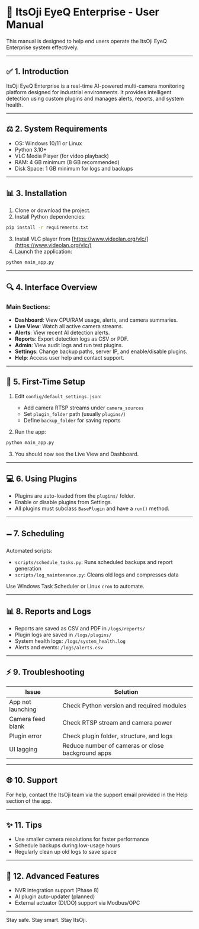 # 📖 ItsOji EyeQ Enterprise - User Manual

This manual is designed to help end users operate the ItsOji EyeQ Enterprise system effectively.

---

## ✅ 1. Introduction

ItsOji EyeQ Enterprise is a real-time AI-powered multi-camera monitoring platform designed for industrial environments. It provides intelligent detection using custom plugins and manages alerts, reports, and system health.

---

## ⚖️ 2. System Requirements

* OS: Windows 10/11 or Linux
* Python 3.10+
* VLC Media Player (for video playback)
* RAM: 4 GB minimum (8 GB recommended)
* Disk Space: 1 GB minimum for logs and backups

---

## 📊 3. Installation

1. Clone or download the project.
2. Install Python dependencies:

```bash
pip install -r requirements.txt
```

3. Install VLC player from [https://www.videolan.org/vlc/](https://www.videolan.org/vlc/)
4. Launch the application:

```bash
python main_app.py
```

---

## 🔍 4. Interface Overview

### Main Sections:

* **Dashboard**: View CPU/RAM usage, alerts, and camera summaries.
* **Live View**: Watch all active camera streams.
* **Alerts**: View recent AI detection alerts.
* **Reports**: Export detection logs as CSV or PDF.
* **Admin**: View audit logs and run test plugins.
* **Settings**: Change backup paths, server IP, and enable/disable plugins.
* **Help**: Access user help and contact support.

---

## 🚀 5. First-Time Setup

1. Edit `config/default_settings.json`:

   * Add camera RTSP streams under `camera_sources`
   * Set `plugin_folder` path (usually `plugins/`)
   * Define `backup_folder` for saving reports

2. Run the app:

```bash
python main_app.py
```

3. You should now see the Live View and Dashboard.

---

## 💻 6. Using Plugins

* Plugins are auto-loaded from the `plugins/` folder.
* Enable or disable plugins from Settings.
* All plugins must subclass `BasePlugin` and have a `run()` method.

---

## 🗕️ 7. Scheduling

Automated scripts:

* `scripts/schedule_tasks.py`: Runs scheduled backups and report generation
* `scripts/log_maintenance.py`: Cleans old logs and compresses data

Use Windows Task Scheduler or Linux `cron` to automate.

---

## 📊 8. Reports and Logs

* Reports are saved as CSV and PDF in `/logs/reports/`
* Plugin logs are saved in `/logs/plugins/`
* System health logs: `/logs/system_health.log`
* Alerts and events: `/logs/alerts.csv`

---

## ⚡ 9. Troubleshooting

| Issue             | Solution                                          |
| ----------------- | ------------------------------------------------- |
| App not launching | Check Python version and required modules         |
| Camera feed blank | Check RTSP stream and camera power                |
| Plugin error      | Check plugin folder, structure, and logs          |
| UI lagging        | Reduce number of cameras or close background apps |

---

## 🌐 10. Support

For help, contact the ItsOji team via the support email provided in the Help section of the app.

---

## ✨ 11. Tips

* Use smaller camera resolutions for faster performance
* Schedule backups during low-usage hours
* Regularly clean up old logs to save space

---

## 🔧 12. Advanced Features

* NVR integration support (Phase 8)
* AI plugin auto-updater (planned)
* External actuator (DI/DO) support via Modbus/OPC

---

Stay safe. Stay smart. Stay ItsOji.

